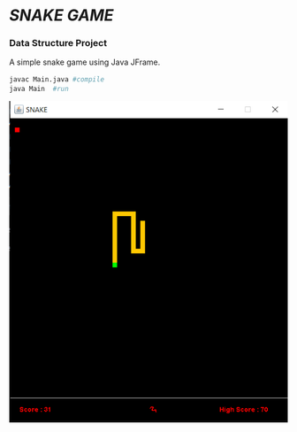 # _SNAKE GAME_
### Data Structure Project

A simple snake game using Java JFrame.


```sh
javac Main.java #compile
java Main  #run
```
![alt text](https://github.com/syedoq/java_snake/blob/main/image.png?raw=true)

